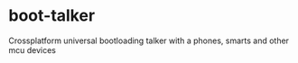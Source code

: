 boot-talker
===========

Crossplatform universal bootloading talker with a phones, smarts and other mcu devices
